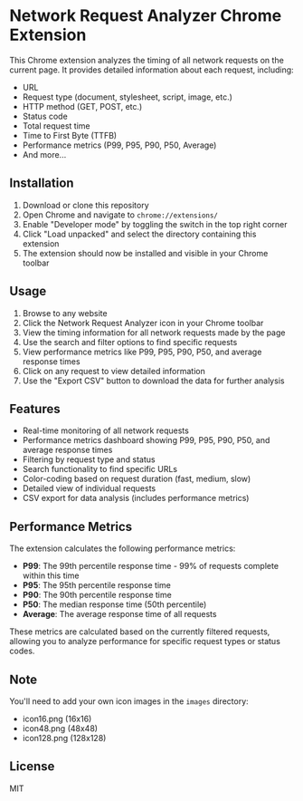 # Network Request Analyzer Chrome Extension

This Chrome extension analyzes the timing of all network requests on the current page. It provides detailed information about each request, including:

- URL
- Request type (document, stylesheet, script, image, etc.)
- HTTP method (GET, POST, etc.)
- Status code
- Total request time
- Time to First Byte (TTFB)
- Performance metrics (P99, P95, P90, P50, Average)
- And more...

## Installation

1. Download or clone this repository
2. Open Chrome and navigate to `chrome://extensions/`
3. Enable "Developer mode" by toggling the switch in the top right corner
4. Click "Load unpacked" and select the directory containing this extension
5. The extension should now be installed and visible in your Chrome toolbar

## Usage

1. Browse to any website
2. Click the Network Request Analyzer icon in your Chrome toolbar
3. View the timing information for all network requests made by the page
4. Use the search and filter options to find specific requests
5. View performance metrics like P99, P95, P90, P50, and average response times
6. Click on any request to view detailed information
7. Use the "Export CSV" button to download the data for further analysis

## Features

- Real-time monitoring of all network requests
- Performance metrics dashboard showing P99, P95, P90, P50, and average response times
- Filtering by request type and status
- Search functionality to find specific URLs
- Color-coding based on request duration (fast, medium, slow)
- Detailed view of individual requests
- CSV export for data analysis (includes performance metrics)

## Performance Metrics

The extension calculates the following performance metrics:

- **P99**: The 99th percentile response time - 99% of requests complete within this time
- **P95**: The 95th percentile response time
- **P90**: The 90th percentile response time
- **P50**: The median response time (50th percentile)
- **Average**: The average response time of all requests

These metrics are calculated based on the currently filtered requests, allowing you to analyze performance for specific request types or status codes.

## Note

You'll need to add your own icon images in the `images` directory:
- icon16.png (16x16)
- icon48.png (48x48)
- icon128.png (128x128)

## License

MIT